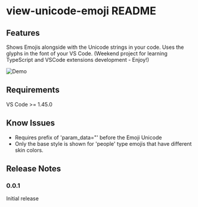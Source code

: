 # view-unicode-emoji README

## Features

Shows Emojis alongside with the Unicode strings in your code. Uses the glyphs in the font of your VS Code.
(Weekend project for learning TypeScript and VSCode extensions development - Enjoy!)

![Demo](https://github.com/tboosters/vscode_view_unicode_emoji/blob/master/demo.gif)

## Requirements

VS Code >= 1.45.0

## Know Issues

 - Requires prefix of 'param_data="' before the Emoji Unicode
 - Only the base style is shown for 'people' type emojis that have different skin colors.

## Release Notes

### 0.0.1

Initial release
